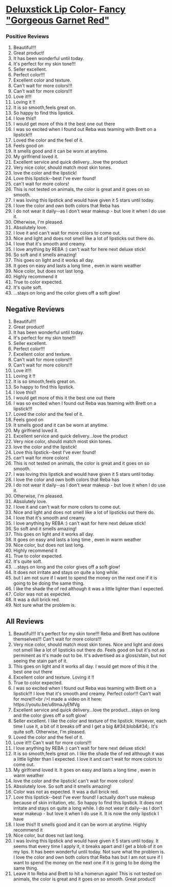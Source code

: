 # [Deluxstick Lip Color- Fancy &quot;Gorgeous Garnet Red&quot;](https://products.checkmycream.com/products/Deluxstick-Lip-Color-Fancy-&quot;Gorgeous-Garnet-Red&quot;.html)

### Positive Reviews

<ol>
      <li>Beautiful!!!</li>
      <li>Great product!</li>
      <li>It has been wonderful until today.  </li>
      <li>It&#x27;s perfect for my skin tone!!!</li>
      <li>Seller excellent.</li>
      <li>Perfect color!!!</li>
      <li>Excellent color and texture.  </li>
      <li>Can&#x27;t wait for more colors!!!</li>
      <li>Can&#x27;t wait for more colors!!!</li>
      <li>Love it!!!</li>
      <li>Loving it !!</li>
      <li>It is so smooth,feels great on.</li>
      <li>So happy to find this lipstick.  </li>
      <li>I love this!!</li>
      <li>I would get more of this it the best one out there</li>
      <li>I was so excited when I found out Reba was teaming with Brett on a lipstick!!!</li>
      <li>Loved the color and the feel of it.</li>
      <li>Feels good on</li>
      <li>It smells good and it can be worn at anytime.</li>
      <li>My girlfriend loved it.</li>
      <li>Excellent service and quick delivery...love the product</li>
      <li>Very nice color, should match most skin tones.  </li>
      <li>love the color and the lipstick!  </li>
      <li>Love this lipstick--best I&#x27;ve ever found!  </li>
      <li>can&#x27;t wait for more colors!</li>
      <li>This is not tested on animals, the color is great and it goes on so smooth.</li>
      <li>I was loving this lipstick and would have given it 5 stars until today.  </li>
      <li>I love the color and own both colors that Reba has</li>
      <li>I do not wear it daily--as I don&#x27;t wear makeup - but love it when I do use it.  </li>
      <li>Otherwise, I&#x27;m pleased.</li>
      <li>Absolutely love.</li>
      <li>I love it and can&#x27;t wait for more colors to come out.</li>
      <li>Nice and light and does not smell like a lot of lipsticks out there do.</li>
      <li>I love that it&#x27;s smooth and creamy.</li>
      <li>I love anything by REBA :) can&#x27;t wait for here next deluxe stick!</li>
      <li>So soft and it smells amazing!</li>
      <li>This goes on light and it works all day.</li>
      <li>It goes on easy and lasts a long time , even in warm weather</li>
      <li>Nice color, but does not last long.</li>
      <li>Highly recommend it</li>
      <li>True to color expected.</li>
      <li>It&#x27;s quite soft.  </li>
      <li>...stays on long and the color gives off a soft glow!</li>
</ol>


<h2>Negative Reviews</h2>
<ol>
<li> Beautiful!!!</li>
<li> Great product!</li>
<li> It has been wonderful until today.  </li>
<li> It&#x27;s perfect for my skin tone!!!</li>
<li> Seller excellent.</li>
<li> Perfect color!!!</li>
<li> Excellent color and texture.  </li>
<li> Can&#x27;t wait for more colors!!!</li>
<li> Can&#x27;t wait for more colors!!!</li>
<li> Love it!!!</li>
<li> Loving it !!</li>
<li> It is so smooth,feels great on.</li>
<li> So happy to find this lipstick.  </li>
<li> I love this!!</li>
<li> I would get more of this it the best one out there</li>
<li> I was so excited when I found out Reba was teaming with Brett on a lipstick!!!</li>
<li> Loved the color and the feel of it.</li>
<li> Feels good on</li>
<li> It smells good and it can be worn at anytime.</li>
<li> My girlfriend loved it.</li>
<li> Excellent service and quick delivery...love the product</li>
<li> Very nice color, should match most skin tones.  </li>
<li> love the color and the lipstick!  </li>
<li> Love this lipstick--best I&#x27;ve ever found!  </li>
<li> can&#x27;t wait for more colors!</li>
<li> This is not tested on animals, the color is great and it goes on so smooth.</li>
<li> I was loving this lipstick and would have given it 5 stars until today.  </li>
<li> I love the color and own both colors that Reba has</li>
<li> I do not wear it daily--as I don&#x27;t wear makeup - but love it when I do use it.  </li>
<li> Otherwise, I&#x27;m pleased.</li>
<li> Absolutely love.</li>
<li> I love it and can&#x27;t wait for more colors to come out.</li>
<li> Nice and light and does not smell like a lot of lipsticks out there do.</li>
<li> I love that it&#x27;s smooth and creamy.</li>
<li> I love anything by REBA :) can&#x27;t wait for here next deluxe stick!</li>
<li> So soft and it smells amazing!</li>
<li> This goes on light and it works all day.</li>
<li> It goes on easy and lasts a long time , even in warm weather</li>
<li> Nice color, but does not last long.</li>
<li> Highly recommend it</li>
<li> True to color expected.</li>
<li> It&#x27;s quite soft.  </li>
<li> ...stays on long and the color gives off a soft glow!</li>
<li> It does not irritate  and stays on quite a long while.  </li>
<li> but I am not sure if I want to spend the money on the next one if it is going to be doing the same thing.</li>
<li> I like the shade the of red although it was a little lighter than I expected.</li>
<li> Color was not as expected.</li>
<li> It was a dull brick red.</li>
<li> Not sure what the problem is.  </li>
</ol>

<h2>All Reviews</h2>

<ol>
    <li> Beautiful!!! It&#x27;s perfect for my skin tone!!! Reba and Brett has outdone themselves!!! Can&#x27;t wait for more colors!!!</li>
    <li> Very nice color, should match most skin tones.  Nice and light and does not smell like a lot of lipsticks out there do. Feels good on but it&#x27;s not as perminent as it&#x27;s made out to be.  It&#x27;s advertised as a gloss/stain, but not seeing the stain part of it.</li>
    <li> This goes on light and it works all day. I would get more of this it the best one out there</li>
    <li> Excellent color and texture.  Loving it !!</li>
    <li> True to color expected.</li>
    <li> I was so excited when I found out Reba was teaming with Brett on a lipstick!!! I love that it&#x27;s smooth and creamy. Perfect color!!! Can&#x27;t wait for more!!!&lt;br /&gt;I made a video on it here: https://youtu.be/u6tmaJyEMVg</li>
    <li> Excellent service and quick delivery...love the product...stays on long and the color gives off a soft glow!</li>
    <li> Seller excellent. I like the color and texture of the lipstick. However, each time I use it, a bit of it breaks off and I get a big &amp;#34;blob&amp;#34;. It&#x27;s quite soft.  Otherwise, I&#x27;m pleased.</li>
    <li> Loved the color and the feel of it.</li>
    <li> Love it!!! Can&#x27;t wait for more colors!!!</li>
    <li> I love anything by REBA :) can&#x27;t wait for here next deluxe stick!</li>
    <li> It is so smooth,feels great on. I like the shade the of red although it was a little lighter than I expected. I love it and can&#x27;t wait for more colors to come out.</li>
    <li> My girlfriend loved it. It goes on easy and lasts a long time , even in warm weather</li>
    <li> love the color and the lipstick!  can&#x27;t wait for more colors!</li>
    <li> Absolutely love. So soft and it smells amazing!</li>
    <li> Color was not as expected. It was a dull brick red.</li>
    <li> Love this lipstick--best I&#x27;ve ever found!  I actually don&#x27;t use makeup because of skin irritation, etc.  So happy to find this lipstick.  It does not irritate  and stays on quite a long while.  I do not wear it daily--as I don&#x27;t wear makeup - but love it when I do use it.  It is now the only lipstick I have</li>
    <li> I love this!! It smells good and it can be worn at anytime. Highly recommend it</li>
    <li> Nice color, but does not last long.</li>
    <li> I was loving this lipstick and would have given it 5 stars until today.  It seems that every time I apply it, it breaks apart and I get a blob of it on my lips.  It has been wonderful until today.  Not sure what the problem is.  I love the color and own both colors that Reba has but I am not sure if I want to spend the money on the next one if it is going to be doing the same thing.</li>
    <li> Leave it to Reba and Brett to hit a homerun again! This is not tested on animals, the color is great and it goes on so smooth. Great product!</li>
</ol>




